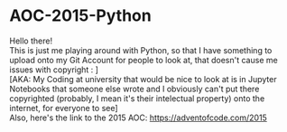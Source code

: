 ﻿# AOC-2015-Python
Hello there! <br/>
This is just me playing around with Python, so that I have something to upload onto my Git Account for people to look at, that doesn't cause me issues with copyright : ] <br/>
[AKA: My Coding at university that would be nice to look at is in Jupyter Notebooks that someone else wrote and I obviously can't put there copyrighted (probably, I mean it's their intelectual property) onto the internet, for everyone to see] <br/>
Also, here's the link to the 2015 AOC: https://adventofcode.com/2015
